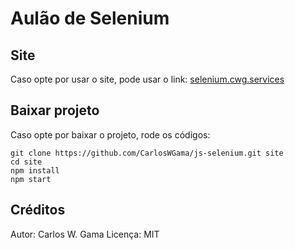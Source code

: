 # Aulão de Selenium

## Site

Caso opte por usar o site, pode usar o link: [selenium.cwg.services](selenium.cwg.services)

## Baixar projeto

Caso opte por baixar o projeto, rode os códigos:
```
git clone https://github.com/CarlosWGama/js-selenium.git site
cd site
npm install
npm start
```

## Créditos

Autor: Carlos W. Gama
Licença: MIT